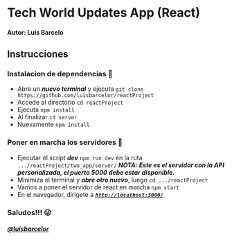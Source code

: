 # Tech World Updates App (React)
#### Autor: Luis Barcelo
## Instrucciones
### Instalacion de dependencias :calling:
* Abre un ***nuevo terminal*** y ejecuta `git clone https://github.com/luisbarcelor/reactProject`
* Accede al directorio `cd reactProject`
* Ejecuta `npm install`
* Al finalizar `cd server`
* Nuevamente `npm install`
### Poner en marcha los servidores :wrench:
*  Ejecutar el script ***dev*** `npm run dev` en la ruta `.../reactProject/twu_app/server/` 
**_NOTA: Este es el servidor con la API personalizada, el puerto ***5000*** debe estar disponible._**
* Minimiza el terminal y ***abre otro nuevo***, luego `cd .../reactProject`
* Vamos a poner el servidor de react en marcha `npm start`
* En el navegador, dirigete a ***[`http://localhost:3000/`](http://localhost:3000/)***

### Saludos!!! :stuck_out_tongue_winking_eye: 
#### ***[@luisbarcelor](https://github.com/luisbarcelor)***

